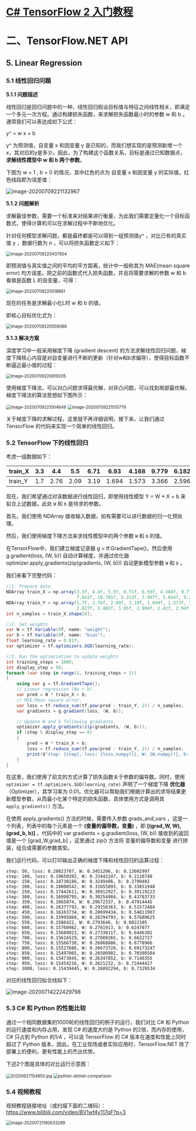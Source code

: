 # [C# TensorFlow 2 入门教程](<https://github.com/SciSharp/TensorFlow.NET-Tutorials>)

# 二、TensorFlow.NET API

## 5. Linear Regression

### 5.1 线性回归问题

**5.1.1 问题描述** 

线性回归是回归问题中的一种，线性回归假设目标值与特征之间线性相关，即满足一个多元一次方程。通过构建损失函数，来求解损失函数最小时的参数 w 和 b 。通常我们可以表达成如下公式：

y^ = w x + b

y^ 为预测值，自变量 x 和因变量 y 是已知的，而我们想实现的是预测新增一个x，其对应的y是多少。因此，为了构建这个函数关系，目标是通过已知数据点，**求解线性模型中 w 和 b 两个参数**。

下图为 w = 1 , b = 0 的情况，其中红色的点为 自变量 x 和因变量 y 的实际值，红色线段即为误差值：

<img src="二、TensorFlow.NET API-5. Linear Regression.assets/image-20200709221132967.png" alt="image-20200709221132967" style="zoom:100%;" />



**5.1.2 问题解析**

求解最佳参数，需要一个标准来对结果进行衡量，为此我们需要定量化一个目标函数式，使得计算机可以在求解过程中不断地优化。

针对任何模型求解问题，都是最终都是可以得到一组预测值y^ ，对比已有的真实值 y ，数据行数为 n ，可以将损失函数定义如下：

<img src="二、TensorFlow.NET API-5. Linear Regression.assets/image-20200709220437954.png" alt="image-20200709220437954" style="zoom:80%;" />

即预测值与真实值之间的平均的平方距离，统计中一般称其为 MAE(mean square error) 均方误差。把之前的函数式代入损失函数，并且将需要求解的参数 w 和 b 看做是函数 L 的自变量，可得：

<img src="二、TensorFlow.NET API-5. Linear Regression.assets/image-20200709220518861.png" alt="image-20200709220518861" style="zoom:80%;" />

现在的任务是求解最小化L时 w 和 b 的值，

即核心目标优化式为：

<img src="二、TensorFlow.NET API-5. Linear Regression.assets/image-20200709220556086.png" alt="image-20200709220556086" style="zoom:80%;" />

**5.1.3 解决方案**

深度学习中一般采用梯度下降 (gradient descent) 的方法求解线性回归问题，梯度下降核心内容是对自变量进行不断的更新（针对w和b求偏导），使得目标函数不断逼近最小值的过程：

<img src="二、TensorFlow.NET API-5. Linear Regression.assets/image-20200709220819205.png" alt="image-20200709220819205" style="zoom:80%;" />

使用梯度下降法，可以对凸问题求得最优解，对非凸问题，可以找到局部最优解。梯度下降法的算法思想如下图所示：

<img src="二、TensorFlow.NET API-5. Linear Regression.assets/image-20200709221504649.png" alt="image-20200709221504649" style="zoom:80%;" />

<img src="二、TensorFlow.NET API-5. Linear Regression.assets/image-20200709221515779.png" alt="image-20200709221515779" style="zoom:80%;" />

关于梯度下降的求解过程，这里就不再详细说明，接下来，让我们通过 TensorFlow 的代码来实现一个简单的线性回归。



### 5.2 TensorFlow 下的线性回归

考虑一组数据如下：

| train_X | 3.3  | 4.4  | 5.5  | 6.71 | 6.93  | 4.168 | 9.779 | 6.182 | 7.59 | 2.167 | 7.042 | 10.791 | 5.313 | 7.997 | 5.654 | 9.27 | 3.1  |
| ------- | ---- | ---- | ---- | ---- | ----- | ----- | ----- | ----- | ---- | ----- | ----- | ------ | ----- | ----- | ----- | ---- | ---- |
| train_Y | 1.7  | 2.76 | 2.09 | 3.19 | 1.694 | 1.573 | 3.366 | 2.596 | 2.53 | 1.221 | 2.827 | 3.465  | 1.65  | 2.904 | 2.42  | 2.94 | 1.3  |

现在，我们希望通过对该数据进行线性回归，即使用线性模型 Y = W * X + b 来拟合上述数据，此处 `W` 和 `b` 是待求的参数。

首先，我们使用 NDArray 接收输入数据，如有需要可以进行数据的归一化预处理。

然后，我们使用梯度下降方法来求线性模型中的两个参数  `W` 和 `b` 的值。

在TensorFlow中，我们建立梯度记录器 g = tf.GradientTape()，然后使用 g.gradient(loss, (W, b)) 自动计算梯度，并通过优化器 optimizer.apply_gradients(zip(gradients, (W, b))) 自动更新模型参数  `W` 和 `b` 。

我们来看下完整代码：

```c#
//1. Prepare data
NDArray train_X = np.array(3.3f, 4.4f, 5.5f, 6.71f, 6.93f, 4.168f, 9.779f, 6.182f, 7.59f, 2.167f,
                           7.042f, 10.791f, 5.313f, 7.997f, 5.654f, 9.27f, 3.1f);
NDArray train_Y = np.array(1.7f, 2.76f, 2.09f, 3.19f, 1.694f, 1.573f, 3.366f, 2.596f, 2.53f, 1.221f,
                           2.827f, 3.465f, 1.65f, 2.904f, 2.42f, 2.94f, 1.3f);
int n_samples = train_X.shape[0];

//2. Set weights
var W = tf.Variable(0f, name: "weight");
var b = tf.Variable(0f, name: "bias");
float learning_rate = 0.01f;
var optimizer = tf.optimizers.SGD(learning_rate);

//3. Run the optimization to update weights
int training_steps = 1000;
int display_step = 50;
foreach (var step in range(1, training_steps + 1))
{
    using var g = tf.GradientTape();
    // Linear regression (Wx + b).
    var pred = W * train_X + b;
    // MSE:Mean square error.
    var loss = tf.reduce_sum(tf.pow(pred - train_Y, 2)) / n_samples;
    var gradients = g.gradient(loss, (W, b));

    // Update W and b following gradients.
    optimizer.apply_gradients(zip(gradients, (W, b)));
    if (step % display_step == 0)
    {
        pred = W * train_X + b;
        loss = tf.reduce_sum(tf.pow(pred - train_Y, 2)) / n_samples;
        print($"step: {step}, loss: {loss.numpy()}, W: {W.numpy()}, b: {b.numpy()}");
    }
}
```

在这里，我们使用了前文的方式计算了损失函数关于参数的偏导数。同时，使用 `optimizer = tf.optimizers.SGD(learning_rate)` 声明了一个梯度下降 **优化器** （Optimizer），其学习率为 0.01。优化器可以帮助我们根据计算出的求导结果更新模型参数，从而最小化某个特定的损失函数，具体使用方式是调用其 `apply_gradients()` 方法。

在使用 apply_gradients() 方法的时候，需要传入参数 grads_and_vars ，这是一个列表，列表中的每个元素是一个 **(变量的偏导数，变量)** ，即 **[(grad_W, W), (grad_b, b)]** 。代码中的 var gradients = g.gradient(loss, (W, b)) 接收到的返回值是一个 [grad_W,grad_b] ，这里通过 zip() 方法将 变量的偏导数和变量 进行拼装，组合成需要的参数类型。

我们运行代码，可以打印输出正确的梯度下降和线性回归的运算过程：

```
step: 50, loss: 0.20823787, W: 0.3451206, b: 0.13602997
step: 100, loss: 0.19650392, W: 0.33442247, b: 0.2118748
step: 150, loss: 0.18730186, W: 0.3249486, b: 0.2790402
step: 200, loss: 0.18008542, W: 0.31655893, b: 0.33851948
step: 250, loss: 0.17442611, W: 0.30912927, b: 0.39119223
step: 300, loss: 0.16998795, W: 0.30254984, b: 0.43783733
step: 350, loss: 0.1665074, W: 0.29672337, b: 0.47914445
step: 400, loss: 0.16377792, W: 0.29156363, b: 0.51572484
step: 450, loss: 0.16163734, W: 0.28699434, b: 0.54811907
step: 500, loss: 0.15995868, W: 0.28294793, b: 0.57680625
step: 550, loss: 0.1586422, W: 0.2793646, b: 0.6022105
step: 600, loss: 0.15760982, W: 0.2761913, b: 0.6247077
step: 650, loss: 0.15680023, W: 0.27338117, b: 0.6446302
step: 700, loss: 0.15616529, W: 0.27089265, b: 0.6622727
step: 750, loss: 0.15566738, W: 0.26868886, b: 0.6778966
step: 800, loss: 0.15527686, W: 0.26673728, b: 0.69173247
step: 850, loss: 0.15497065, W: 0.26500902, b: 0.70398504
step: 900, loss: 0.15473045, W: 0.26347852, b: 0.7148355
step: 950, loss: 0.15454216, W: 0.2621232, b: 0.72444427
step: 1000, loss: 0.15439445, W: 0.26092294, b: 0.7329534
```

对应的线性回归拟合线如下：

<img src="二、TensorFlow.NET API-5. Linear Regression.assets/image-20200714222429798.png" alt="image-20200714222429798" style="zoom:100%;" />



### 5.3 C# 和 Python 的性能比较

通过一个相同数据集的1000轮的线性回归的例子的运行，我们对比 C# 和 Python 的运行速度和内存占用，发现 C# 的速度大约是 Python 的2倍，而内存的使用，C# 只占到 Python 的1/4 ，可以说 TensorFlow 的 C# 版本在速度和性能上同时超过了 Python 版本，因此，在工业现场或者实际应用时，TensorFlow.NET 除了部署上的便利，更有性能上的杰出优势。

下述2个图是具体的对比运行示意图：

<img src="二、TensorFlow.NET API-5. Linear Regression.assets/20200627154950.jpg" alt="20200627154950.jpg" style="zoom:80%;" />



<img src="二、TensorFlow.NET API-5. Linear Regression.assets/python-dotnet-comparision.gif" alt="python-dotnet-comparision" style="zoom:80%;" />



### 5.4 视频教程

视频教程链接地址（或扫描下面的二维码）：https://www.bilibili.com/video/BV1wf4y117qF?p=3



<img src="%E4%BA%8C%E3%80%81TensorFlow.NET%20API-5.%20Linear%20Regression.assets/image-20200721190633289.png" alt="image-20200721190633289" style="zoom:80%;" />